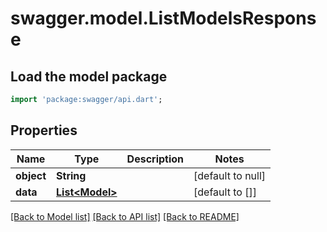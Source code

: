 # swagger.model.ListModelsResponse

## Load the model package
```dart
import 'package:swagger/api.dart';
```

## Properties
Name | Type | Description | Notes
------------ | ------------- | ------------- | -------------
**object** | **String** |  | [default to null]
**data** | [**List&lt;Model&gt;**](Model.md) |  | [default to []]

[[Back to Model list]](../README.md#documentation-for-models) [[Back to API list]](../README.md#documentation-for-api-endpoints) [[Back to README]](../README.md)


